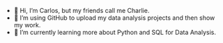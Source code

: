 - 👋 Hi, I’m Carlos, but my friends call me Charlie.
- 👀 I’m using GitHub to upload my data analysis projects and then show my work.
- 🌱 I’m currently learning more about Python and SQL for Data Analysis.
<!---
crojasci/crojasci is a ✨ special ✨ repository because its `README.md` (this file) appears on your GitHub profile.
You can click the Preview link to take a look at your changes.
--->
